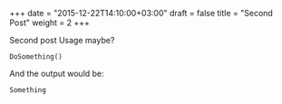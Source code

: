 +++
date = "2015-12-22T14:10:00+03:00"
draft = false
title = "Second Post"
weight = 2
+++

Second post
Usage maybe?

```
DoSomething()
```

And the output would be:

```
Something
```
